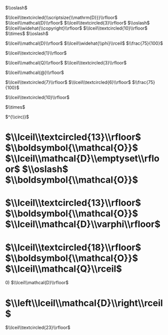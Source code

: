 $\\oslash$

$\\lceil\\textcircled{\\scriptsize{\\mathrm{D}}}\\rfloor$ $\\lceil\\mathcal{D}\\rfloor$ $\\lceil\\textcircled{3}\\rfloor$ $\\oslash$ $\\lceil\\widehat{\\copyright}\\rfloor$ $\\lceil\\textcircled{10}\\rfloor$ $\\times$ $\\oslash$

$\\lceil\\mathcal{D}\\rfloor$ $\\lceil\\widehat{\\phi}\\rceil$ $\\frac{75}{100}$

$\\lceil\\textcircled{1}\\rfloor$

$\\lceil\\mathcal{Q}\\rfloor$ $\\lceil\\textcircled{3}\\rfloor$

$\\lceil\\mathcal{@}\\rfloor$

$\\lceil\\textcircled{7}\\rfloor$ $\\lceil\\textcircled{6}\\rfloor$ $\\frac{75}{100}$

$\\lceil\\textcircled{10}\\rfloor$

$\\times$

$^{\\circ)}$

# $\\lceil\\textcircled{13}\\rfloor$ $\\boldsymbol{\\mathcal{O}}$ $\\lceil\\mathcal{D}\\emptyset\\rfloor$ $\\oslash$ $\\boldsymbol{\\mathcal{O}}$

# $\\lceil\\textcircled{13}\\rfloor$ $\\boldsymbol{\\mathcal{O}}$ $\\lceil\\mathcal{D}\\varphi\\rfloor$

# $\\lceil\\textcircled{18}\\rfloor$ $\\boldsymbol{\\mathcal{O}}$ $\\lceil\\mathcal{Q}\\rceil$

$0)$ $\\lceil\\mathcal{D}\\rfloor$

# $\\left\\lceil\\mathcal{D}\\right\\rceil$

$\\lceil\\textcircled{23}\\rfloor$
